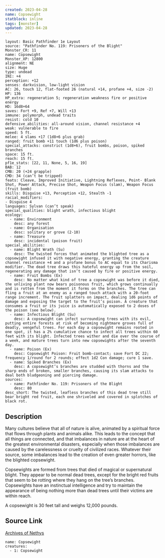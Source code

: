 ```yaml
---
created: 2023-04-28
name: Copsewight
statblock: inline
tags: [monster]
updated: 2023-04-28
---
```

```statblock
layout: Basic Pathfinder 1e Layout
source: "Pathfinder No. 119: Prisoners of the Blight"
Monster_CR: 11
name: Copsewight
Monster_XP: 12800
alignment: NE
size: Huge
type: undead
INI: +4
perception: +12
senses: darkvision, low-light vision
AC: 26, touch 12, flat-footed 26 (natural +14, profane +4, size -2)
HP: 136
HP_extra: regeneration 5; regeneration weakness fire or positive energy
HD: 16d8+64
saves: Fort +9, Ref +7, Will +13
immune: polymorph, undead traits
resist: cold 10
defensive_abilities: all-around vision, channel resistance +4
weak: vulnerable to fire
speed: 5 ft.
melee: 4 slams +17 (1d8+6 plus grab)
ranged: fruit bomb +11 touch (1d6 plus poison)
special_attacks: constrict (1d8+6), fruit bombs, poison, spiked branches
space: 15 ft.
reach: 15 ft.
pf1e_stats: [22, 11, None, 5, 16, 19]
BAB: 12
CMB: 20 (+24 grapple)
CMD: 34 (can’t be tripped)
feats: Cleave, Improved Initiative, Lightning Reflexes, Point- Blank Shot, Power Attack, Precise Shot, Weapon Focus (slam), Weapon Focus (fruit bomb)
skills: Disguise +13, Perception +12, Stealth -1
racial_modifiers:
- Disguise 4
languages: Sylvan (can’t speak)
special_qualities: blight wrath, infectious blight
ecology:
  - name: Environment
    desc: any forest
  - name: Organisation
    desc: solitary or grove (2-10)
  - name: Treasure
    desc: incidental (poison fruit)
special_abilities:
  - name: Blight Wrath (Su)
    desc: The twisted forces that animated the blighted tree as a copsewight infused it with negative energy, granting the creature channel resistance +4 and a profane bonus to AC equal to its Charisma modifier. The dead tree draws this hateful energy up from the soil, regenerating any damage that isn’t caused by fire or positive energy.
  - name: Fruit Bombs (Ex)
    desc: No matter what kind of tree a copsewight was before it died, the unliving plant now bears poisonous fruit, which grows continually and is rotten from the moment it forms on the branches. The tree can fling a fruit at an enemy as a ranged touch attack with a 20-foot range increment. The fruit splatters on impact, dealing 1d6 points of damage and exposing the target to the fruit’s poison. A creature that consumes a fruit or its juice is automatically exposed to 2 doses of the poison (see below).
  - name: Infectious Blight (Su)
    desc: A copsewight can infect surrounding trees with its evil, putting entire forests at risk of becoming nightmare groves full of deadly, vengeful trees. For each day a copsewight remains rooted in one spot, it has a 2% cumulative chance to infect all trees within 60 feet with its blight. Infected trees wither and die over the course of a week, and mature trees turn into new copsewights after the seventh day.
  - name: Poison (Ex)
    desc: Copsewight Poison: Fruit bomb-contact; save Fort DC 22; frequency 1/round for 2 rounds; effect 1d2 Con damage; cure 1 save.
  - name: Spiked Branches (Ex)
    desc: A copsewight’s branches are studded with thorns and the sharp ends of broken, smaller branches, causing its slam attacks to deal both bludgeoning and piercing damage.
sources:
  - name: Pathfinder No. 119: Prisoners of the Blight
    desc: 80
desc_short: The twisted, leafless branches of this dead tree still bear bright red fruit, each one shriveled and covered in splotches of black rot.
```
## Description
Many cultures believe that all of nature is alive, animated by a spiritual force that flows through plants and animals alike. This leads to the concept that all things are connected, and that imbalances in nature are at the heart of the greatest environmental disasters, especially when those imbalances are caused by the carelessness or cruelty of civilized races. Whatever their source, some imbalances lead to the creation of even greater horrors, like the blighted copsewight.

Copsewights are formed from trees that died of magical or supernatural blight. They appear to be normal dead trees, except for the bright red fruits that seem to be rotting where they hang on the tree’s branches. Copsewights have an instinctual intelligence and try to maintain the appearance of being nothing more than dead trees until their victims are within reach.

A copsewight is 30 feet tall and weighs 12,000 pounds.
## Source Link
[Archives of Nethys](https://aonprd.com/MonsterDisplay.aspx?ItemName=Copsewight)
```encounter-table
name: Copsewight
creatures:
  - 1: Copsewight
```
